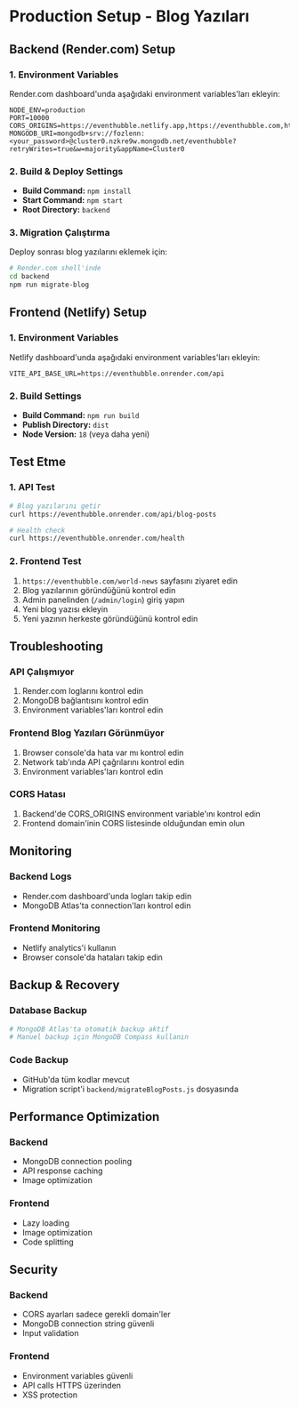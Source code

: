 # Production Setup - Blog Yazıları

## Backend (Render.com) Setup

### 1. Environment Variables
Render.com dashboard'unda aşağıdaki environment variables'ları ekleyin:

```
NODE_ENV=production
PORT=10000
CORS_ORIGINS=https://eventhubble.netlify.app,https://eventhubble.com,http://localhost:5173,http://localhost:3000
MONGODB_URI=mongodb+srv://fozlenn:<your_password>@cluster0.nzkre9w.mongodb.net/eventhubble?retryWrites=true&w=majority&appName=Cluster0
```

### 2. Build & Deploy Settings
- **Build Command:** `npm install`
- **Start Command:** `npm start`
- **Root Directory:** `backend`

### 3. Migration Çalıştırma
Deploy sonrası blog yazılarını eklemek için:

```bash
# Render.com shell'inde
cd backend
npm run migrate-blog
```

## Frontend (Netlify) Setup

### 1. Environment Variables
Netlify dashboard'unda aşağıdaki environment variables'ları ekleyin:

```
VITE_API_BASE_URL=https://eventhubble.onrender.com/api
```

### 2. Build Settings
- **Build Command:** `npm run build`
- **Publish Directory:** `dist`
- **Node Version:** `18` (veya daha yeni)

## Test Etme

### 1. API Test
```bash
# Blog yazılarını getir
curl https://eventhubble.onrender.com/api/blog-posts

# Health check
curl https://eventhubble.onrender.com/health
```

### 2. Frontend Test
1. `https://eventhubble.com/world-news` sayfasını ziyaret edin
2. Blog yazılarının göründüğünü kontrol edin
3. Admin panelinden (`/admin/login`) giriş yapın
4. Yeni blog yazısı ekleyin
5. Yeni yazının herkeste göründüğünü kontrol edin

## Troubleshooting

### API Çalışmıyor
1. Render.com loglarını kontrol edin
2. MongoDB bağlantısını kontrol edin
3. Environment variables'ları kontrol edin

### Frontend Blog Yazıları Görünmüyor
1. Browser console'da hata var mı kontrol edin
2. Network tab'ında API çağrılarını kontrol edin
3. Environment variables'ları kontrol edin

### CORS Hatası
1. Backend'de CORS_ORIGINS environment variable'ını kontrol edin
2. Frontend domain'inin CORS listesinde olduğundan emin olun

## Monitoring

### Backend Logs
- Render.com dashboard'unda logları takip edin
- MongoDB Atlas'ta connection'ları kontrol edin

### Frontend Monitoring
- Netlify analytics'i kullanın
- Browser console'da hataları takip edin

## Backup & Recovery

### Database Backup
```bash
# MongoDB Atlas'ta otomatik backup aktif
# Manuel backup için MongoDB Compass kullanın
```

### Code Backup
- GitHub'da tüm kodlar mevcut
- Migration script'i `backend/migrateBlogPosts.js` dosyasında

## Performance Optimization

### Backend
- MongoDB connection pooling
- API response caching
- Image optimization

### Frontend
- Lazy loading
- Image optimization
- Code splitting

## Security

### Backend
- CORS ayarları sadece gerekli domain'ler
- MongoDB connection string güvenli
- Input validation

### Frontend
- Environment variables güvenli
- API calls HTTPS üzerinden
- XSS protection 